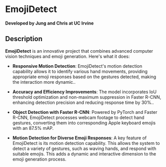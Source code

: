 # EmojiDetect
**Developed by Jung and Chris at UC Irvine**

## Description
**EmojiDetect** is an innovative project that combines advanced computer vision techniques and emoji generation. Here's what it does:

- **Responsive Motion Detection**: EmojiDetect's motion detection capability allows it to identify various hand movements, providing appropriate emoji responses based on the gestures detected, making the interaction more dynamic..

- **Accuracy and Efficiency Improvements**: The model incorporates IoU threshold optimization and non-maximum suppression in Faster R-CNN, enhancing detection precision and reducing response time by 30%..

- **Object Detection with Faster R-CNN**: Powered by PyTorch and Faster R-CNN, EmojiDetect processes webcam footage to detect hand gestures, converting them into corresponding Apple keyboard emojis with an 87.5% mAP.

- **Motion Detection for Diverse Emoji Responses**: A key feature of EmojiDetect is its motion detection capability. This allows the system to detect a variety of gestures, such as waving hands, and respond with suitable emojis. This adds a dynamic and interactive dimension to the emoji generation process.
